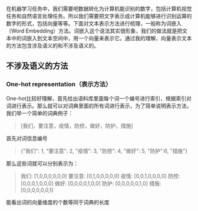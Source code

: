 在机器学习任务中，我们需要吧数据转化为计算机能识别的数字，包括计算机视觉任务和自然语言处理任务。所以我们需要把文字表示成计算机能够进行识别运算的数字的形式，包括向量等等。下面对文本表示方法进行梳理，一般称为词嵌入（Word Embedding）方法。词嵌入这个说法其实很形象，我们的做法就是把文本中的词嵌入到文本空间中，用一个向量来表示它。通过我的理解，向量表示文本的方法包含涉及语义的和不涉及语义的。

## 不涉及语义的方法
### One-hot representation（表示方法）
One-hot比较好理解，首先给出语料库里面每个词一个编号进行索引，根据索引对词进行表示。那么就可以对词典里面的所有词进行表示，为了简单说明表示方法，我们举一个简单的词典例子：

> [我们，要注意，疫情，防控，做好，防护，措施]

首先对词信息编号

> {"我们": 1, "要注意": 2, "疫情": 3, "防控": 4, "做好": 5, "防护":6, "措施"}

那么这些词就可以分别表示为：

>我们: [1,0,0,0,0,0,0]
要注意: [0,1,0,0,0,0,0]
疫情: [0,0,1,0,0,0,0]
防控: [0,0,0,1,0,0,0]
做好: [0,0,0,0,1,0,0]
防护: [0,0,0,0,0,1,0]
措施: [0,0,0,0,0,0,1]

能看出词的向量维度的个数等同于词典的长度

